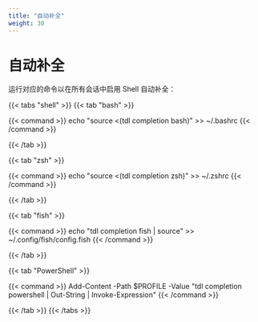 ```yaml
---
title: "自动补全"
weight: 30
---
```


# 自动补全

运行对应的命令以在所有会话中启用 Shell 自动补全：

{{< tabs "shell" >}}
{{< tab "bash" >}}

{{< command >}}
echo "source <(tdl completion bash)" >> ~/.bashrc
{{< /command >}}

{{< /tab >}}

{{< tab "zsh" >}}

{{< command >}}
echo "source <(tdl completion zsh)" >> ~/.zshrc
{{< /command >}}

{{< /tab >}}

{{< tab "fish" >}}

{{< command >}}
echo "tdl completion fish | source" >> ~/.config/fish/config.fish
{{< /command >}}

{{< /tab >}}

{{< tab "PowerShell" >}}

{{< command >}}
Add-Content -Path $PROFILE -Value "tdl completion powershell | Out-String | Invoke-Expression"
{{< /command >}}

{{< /tab >}}
{{< /tabs >}}
